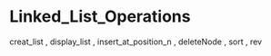 # Linked_List_Operations
creat_list , display_list , insert_at_position_n , deleteNode , sort , rev
